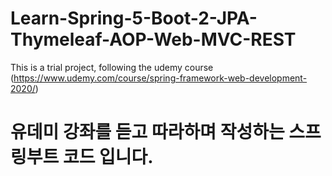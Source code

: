 # Learn-Spring-5-Boot-2-JPA-Thymeleaf-AOP-Web-MVC-REST
This is a trial project, following the udemy course (https://www.udemy.com/course/spring-framework-web-development-2020/)


# 유데미 강좌를 듣고 따라하며 작성하는 스프링부트 코드 입니다.
